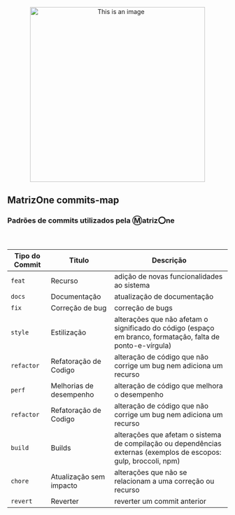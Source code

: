 <p align="center">
  <img src="https://lirp.cdn-website.com/19aeb015/dms3rep/multi/opt/LOGO+MATRIZ+ONE+-+CLARA+SEM+FUNDO-315341e4-1920w.png" width="400" alt="This is an image">
</p>

## MatrizOne commits-map
### Padrões de commits utilizados pela :m:atriz:o:ne

<br>

| Tipo do Commit | Titulo | Descrição |
| --- | --- | --- |
| `feat` | Recurso | adição de novas funcionalidades ao sistema |
| `docs` | Documentação | atualização de documentação |
| `fix` | Correção de bug | correção de bugs |
| `style` | Estilização | alterações que não afetam o significado do código (espaço em branco, formatação, falta de ponto-e-vírgula)|
| `refactor` | Refatoração de Codigo | alteração de código que não corrige um bug nem adiciona um recurso |
| `perf` | Melhorias de desempenho | alteração de código que melhora o desempenho |
| `refactor` | Refatoração de Codigo | alteração de código que não corrige um bug nem adiciona um recurso |
| `build` | Builds | alterações que afetam o sistema de compilação ou dependências externas (exemplos de escopos: gulp, broccoli, npm) |
  | `chore` | Atualização sem impacto | alterações que não se relacionam a uma correção ou recurso |
| `revert` | Reverter | reverter um commit anterior |
